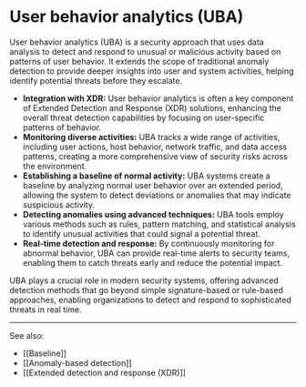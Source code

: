 
# User behavior analytics (UBA)

User behavior analytics (UBA) is a security approach that uses data analysis to detect and respond to unusual or malicious activity based on patterns of user behavior. It extends the scope of traditional anomaly detection to provide deeper insights into user and system activities, helping identify potential threats before they escalate.

- **Integration with XDR:** User behavior analytics is often a key component of Extended Detection and Response (XDR) solutions, enhancing the overall threat detection capabilities by focusing on user-specific patterns of behavior.
- **Monitoring diverse activities:** UBA tracks a wide range of activities, including user actions, host behavior, network traffic, and data access patterns, creating a more comprehensive view of security risks across the environment.
- **Establishing a baseline of normal activity:** UBA systems create a baseline by analyzing normal user behavior over an extended period, allowing the system to detect deviations or anomalies that may indicate suspicious activity.
- **Detecting anomalies using advanced techniques:** UBA tools employ various methods such as rules, pattern matching, and statistical analysis to identify unusual activities that could signal a potential threat.
- **Real-time detection and response:** By continuously monitoring for abnormal behavior, UBA can provide real-time alerts to security teams, enabling them to catch threats early and reduce the potential impact.

UBA plays a crucial role in modern security systems, offering advanced detection methods that go beyond simple signature-based or rule-based approaches, enabling organizations to detect and respond to sophisticated threats in real time.

---

See also:

- [[Baseline]]
- [[Anomaly-based detection]]
- [[Extended detection and response (XDR)]]